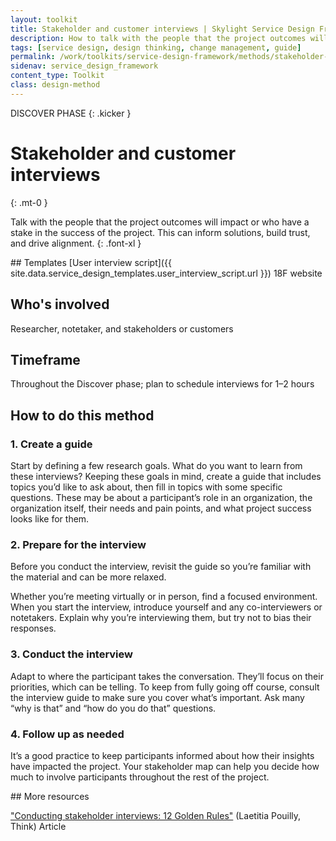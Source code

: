 ```yaml
---
layout: toolkit
title: Stakeholder and customer interviews | Skylight Service Design Framework
description: How to talk with the people that the project outcomes will impact or who have a stake in the success of the project.
tags: [service design, design thinking, change management, guide]
permalink: /work/toolkits/service-design-framework/methods/stakeholder-and-customer-interviews/
sidenav: service_design_framework
content_type: Toolkit
class: design-method
---
```


DISCOVER PHASE
{: .kicker }

# Stakeholder and customer interviews
{: .mt-0 }

Talk with the people that the project outcomes will impact or who have a stake in the success of the project. This can inform solutions, build trust, and drive alignment.
{: .font-xl }

<div class="callout--tip callout--summary" markdown="1">
## Templates
[User interview script]({{ site.data.service_design_templates.user_interview_script.url }}) <span class="badge badge-sub">18F website</span>

## Who's involved
Researcher, notetaker, and stakeholders or customers

## Timeframe
Throughout the Discover phase; plan to schedule interviews for 1–2 hours
</div>

## How to do this method

### 1. Create a guide

Start by defining a few research goals. What do you want to learn from these interviews? Keeping these goals in mind, create a guide that includes topics you’d like to ask about, then fill in topics with some specific questions. These may be about a participant’s role in an organization, the organization itself, their needs and pain points, and what project success looks like for them.

### 2. Prepare for the interview

Before you conduct the interview, revisit the guide so you’re familiar with the material and can be more relaxed.

Whether you’re meeting virtually or in person, find a focused environment. When you start the interview, introduce yourself and any co-interviewers or notetakers. Explain why you’re interviewing them, but try not to bias their responses.

### 3. Conduct the interview

Adapt to where the participant takes the conversation. They’ll focus on their priorities, which can be telling. To keep from fully going off course, consult the interview guide to make sure you cover what’s important. Ask many “why is that” and “how do you do that” questions.

### 4. Follow up as needed

It’s a good practice to keep participants informed about how their insights have impacted the project. Your stakeholder map can help you decide how much to involve participants throughout the rest of the project.

<div class="callout--note" markdown="1">
## More resources

["Conducting stakeholder interviews: 12 Golden Rules"](https://think.design/blog/conducting-stakeholder-interviews-12-golden-rules/) (Laetitia Pouilly, Think) <span class="badge badge-sub">Article</span>
</div>

